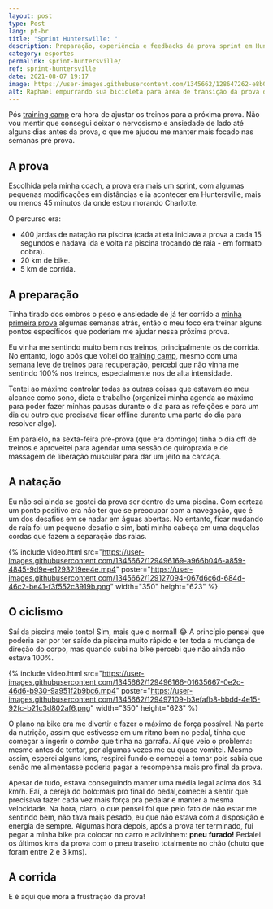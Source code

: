 ```yaml
---
layout: post
type: Post
lang: pt-br
title: "Sprint Huntersville: "
description: Preparação, experiência e feedbacks da prova sprint em Huntersville
category: esportes
permalink: sprint-huntersville/
ref: sprint-huntersville
date: 2021-08-07 19:17
image: https://user-images.githubusercontent.com/1345662/128647262-e8b0cbd4-4922-4e7e-9d15-e3cbe19fff41.jpg
alt: Raphael empurrando sua bicicleta para área de transição da prova de triathlon.
---
```

Pós [training camp](https://raphaelfabeni.com/meu-primeiro-training-camp/) era hora de ajustar os treinos para a próxima prova. Não vou mentir que consegui deixar o nervosismo e ansiedade de lado até alguns dias antes da prova, o que me ajudou me manter mais focado nas semanas pré prova.

## A prova

Escolhida pela minha coach, a prova era mais um sprint, com algumas pequenas modificações em distâncias e ia acontecer em Huntersville, mais ou menos 45 minutos da onde estou morando Charlotte.

O percurso era:

* 400 jardas de natação na piscina (cada atleta iniciava a prova a cada 15 segundos e nadava ida e volta na piscina trocando de raia - em formato cobra).
* 20 km de bike.
* 5 km de corrida.

## A preparação

Tinha tirado dos ombros o peso e ansiedade de já ter corrido a [minha primeira prova](https://raphaelfabeni.com/meu-primeiro-triathlon/) algumas semanas atrás, então o meu foco era treinar alguns pontos específicos que poderiam me ajudar nessa próxima prova.

Eu vinha me sentindo muito bem nos treinos, principalmente os de corrida. No entanto, logo após que voltei do [training camp](https://raphaelfabeni.com/meu-primeiro-training-camp/), mesmo com uma semana leve de treinos para recuperação, percebi que não vinha me sentindo 100% nos treinos, especialmente nos de alta intensidade. 

Tentei ao máximo controlar todas as outras coisas que estavam ao meu alcance como sono, dieta e trabalho (organizei minha agenda ao máximo para poder fazer minhas pausas durante o dia para as refeições e para um dia ou outro que precisava ficar offline durante uma parte do dia para resolver algo).

Em paralelo, na sexta-feira pré-prova (que era domingo) tinha o dia off de treinos e aproveitei para agendar uma sessão de quiropraxia e de massagem de liberação muscular para dar um jeito na carcaça. 

## A natação

Eu não sei ainda se gostei da prova ser dentro de uma piscina. Com certeza um ponto positivo era não ter que se preocupar com a navegação, que é um dos desafios em se nadar em águas abertas. No entanto, ficar mudando de raia foi um pequeno desafio e sim, bati minha cabeça em uma daquelas cordas que fazem a separação das raias.

{% include video.html src="https://user-images.githubusercontent.com/1345662/129496169-a966b046-a859-4845-9d9e-e1293219ee4e.mp4" poster="https://user-images.githubusercontent.com/1345662/129127094-067d6c6d-684d-46c2-be41-f3f552c3919b.png" width="350" height="623"  %}

## O ciclismo

Saí da piscina meio tonto! Sim, mais que o normal! 😂  A princípio pensei que poderia ser por ter saído da piscina muito rápido e ter toda a mudança de direção do corpo, mas quando subi na bike percebi que não ainda não estava 100%.

{% include video.html src="https://user-images.githubusercontent.com/1345662/129496166-01635667-0e2c-46d6-b930-9a951f2b9bc6.mp4" poster="https://user-images.githubusercontent.com/1345662/129497109-b3efafb8-bbdd-4e15-92fc-b21c3d802af6.png" width="350" height="623"  %}

O plano na bike era me divertir e fazer o máximo de força possível. Na parte da nutrição, assim que estivesse em um ritmo bom no pedal, tinha que começar a ingerir o *combo* que tinha na garrafa. Aí que veio o problema: mesmo antes de tentar, por algumas vezes me eu quase vomitei. Mesmo assim, esperei alguns kms, respirei fundo e comecei a tomar pois sabia que senão me alimentasse poderia pagar a recompensa mais pro final da prova.

Apesar de tudo, estava conseguindo manter uma média legal acima dos 34 km/h. Eaí, a cereja do bolo:mais pro final do pedal,comecei a sentir que precisava fazer cada vez mais força pra pedalar e manter a mesma velocidade. Na hora, claro, o que pensei foi que pelo fato de não estar me sentindo bem, não tava mais pesado, eu que não estava com a disposição e energia de sempre. Algumas hora depois, após a prova ter terminado, fui pegar a minha bike pra colocar no carro e adivinhem: **pneu furado!** Pedalei os últimos kms da prova com o pneu traseiro totalmente no chão (chuto que foram entre 2 e 3 kms).

## A corrida

E é aqui que mora a frustração da prova!